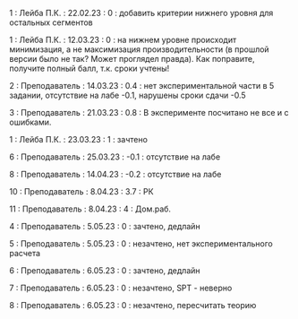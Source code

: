 1 : Лейба П.К. : 22.02.23 : 0 : добавить критерии нижнего уровня для остальных сегментов

1 : Лейба П.К. : 12.03.23 : 0 : на нижнем уровне происходит минимизация, а не максимизация производительности (в прошлой версии было не так? Может проглядел правда). Как поправите, получите полный балл, т.к. сроки учтены!

2 : Преподаватель : 14.03.23 : 0.4 :  нет экспериментальной части в 5 задании, отсутствие на лабе -0.1, нарушены сроки сдачи -0.5

3 : Преподаватель : 21.03.23 : 0.8 : В эксперименте посчитано не все и с ошибками.

1 : Лейба П.К. : 23.03.23 : 1 : зачтено

6 : Преподаватель : 25.03.23 : -0.1 : отсутствие на лабе

8 : Преподаватель : 14.04.23 : -0.2 : отсутствие на лабе

10 : Преподаватель : 8.04.23 : 3.7 : РК

11 : Преподаватель : 8.04.23 : 4 : Дом.раб.

4 : Преподаватель : 5.05.23 : 0 : зачтено, дедлайн

5 : Преподаватель : 5.05.23 : 0 : незачтено, нет экспериментального расчета

6 : Преподаватель : 6.05.23 : 0 : зачтено, дедлайн

7 : Преподаватель : 6.05.23 : 0 : незачтено, SPT - неверно

8 : Преподаватель : 6.05.23 : 0 : незачтено, пересчитать теорию
